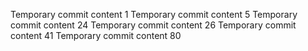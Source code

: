 Temporary commit content 1
Temporary commit content 5
Temporary commit content 24
Temporary commit content 26
Temporary commit content 41
Temporary commit content 80
